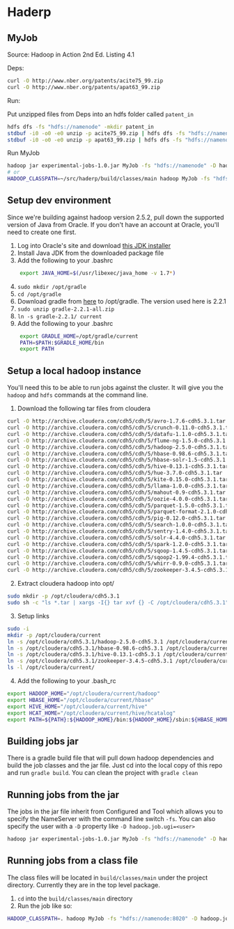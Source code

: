 # Haderp

## MyJob
Source: Hadoop in Action 2nd Ed. Listing 4.1

Deps:

```bash
curl -O http://www.nber.org/patents/acite75_99.zip
curl -O http://www.nber.org/patents/apat63_99.zip
```

Run:

Put unzipped files from Deps into an hdfs folder called `patent_in`
```bash
hdfs dfs -fs "hdfs://namenode" -mkdir patent_in
stdbuf -i0 -o0 -e0 unzip -p acite75_99.zip | hdfs dfs -fs "hdfs://namenode" -put - patent_in/acite75_99.txt
stdbuf -i0 -o0 -e0 unzip -p apat63_99.zip | hdfs dfs -fs "hdfs://namenode" -put - patent_in/apat63_99.txt
```

Run MyJob
```bash
hadoop jar experimental-jobs-1.0.jar MyJob -fs "hdfs://namenode" -D hadoop.job.ugi=peteyoung patent_in patent_out
# or
HADOOP_CLASSPATH=~/src/haderp/build/classes/main hadoop MyJob -fs "hdfs://namenode" -D hadoop.job.ugi=peteyoung patent_in patent_out
```

## Setup dev environment
Since we're building against hadoop version 2.5.2, pull down the supported version of Java from Oracle. If you don't have an account at Oracle, you'll need to create one first.

1. Log into Oracle's site and download [this JDK installer](http://www.oracle.com/technetwork/java/javase/downloads/java-archive-downloads-javase7-521261.html#jdk-7u72-oth-JPR)
2. Install Java JDK from the downloaded package file
3. Add the following to your .bashrc
```bash
    export JAVA_HOME=$(/usr/libexec/java_home -v 1.7*)
```
4. ```sudo mkdir /opt/gradle```
5. ```cd /opt/gradle```
6. Download gradle from [here](http://gradle.org/downloads) to /opt/gradle. The version used here is 2.2.1
7. ```sudo unzip gradle-2.2.1-all.zip```
8. ```ln -s gradle-2.2.1/ current```
9. Add the following to your .bashrc
```bash
    export GRADLE_HOME=/opt/gradle/current
    PATH=$PATH:$GRADLE_HOME/bin  
    export PATH  
```

## Setup a local hadoop instance
You'll need this to be able to run jobs against the cluster. It will give you the `hadoop` and `hdfs` commands at the command line.

1. Download the following tar files from cloudera
```bash
curl -O http://archive.cloudera.com/cdh5/cdh/5/avro-1.7.6-cdh5.3.1.tar
curl -O http://archive.cloudera.com/cdh5/cdh/5/crunch-0.11.0-cdh5.3.1.tar
curl -O http://archive.cloudera.com/cdh5/cdh/5/datafu-1.1.0-cdh5.3.1.tar
curl -O http://archive.cloudera.com/cdh5/cdh/5/flume-ng-1.5.0-cdh5.3.1.tar
curl -O http://archive.cloudera.com/cdh5/cdh/5/hadoop-2.5.0-cdh5.3.1.tar
curl -O http://archive.cloudera.com/cdh5/cdh/5/hbase-0.98.6-cdh5.3.1.tar
curl -O http://archive.cloudera.com/cdh5/cdh/5/hbase-solr-1.5-cdh5.3.1.tar
curl -O http://archive.cloudera.com/cdh5/cdh/5/hive-0.13.1-cdh5.3.1.tar
curl -O http://archive.cloudera.com/cdh5/cdh/5/hue-3.7.0-cdh5.3.1.tar
curl -O http://archive.cloudera.com/cdh5/cdh/5/kite-0.15.0-cdh5.3.1.tar
curl -O http://archive.cloudera.com/cdh5/cdh/5/llama-1.0.0-cdh5.3.1.tar
curl -O http://archive.cloudera.com/cdh5/cdh/5/mahout-0.9-cdh5.3.1.tar
curl -O http://archive.cloudera.com/cdh5/cdh/5/oozie-4.0.0-cdh5.3.1.tar
curl -O http://archive.cloudera.com/cdh5/cdh/5/parquet-1.5.0-cdh5.3.1.tar
curl -O http://archive.cloudera.com/cdh5/cdh/5/parquet-format-2.1.0-cdh5.3.1.tar
curl -O http://archive.cloudera.com/cdh5/cdh/5/pig-0.12.0-cdh5.3.1.tar
curl -O http://archive.cloudera.com/cdh5/cdh/5/search-1.0.0-cdh5.3.1.tar
curl -O http://archive.cloudera.com/cdh5/cdh/5/sentry-1.4.0-cdh5.3.1.tar
curl -O http://archive.cloudera.com/cdh5/cdh/5/solr-4.4.0-cdh5.3.1.tar
curl -O http://archive.cloudera.com/cdh5/cdh/5/spark-1.2.0-cdh5.3.1.tar
curl -O http://archive.cloudera.com/cdh5/cdh/5/sqoop-1.4.5-cdh5.3.1.tar
curl -O http://archive.cloudera.com/cdh5/cdh/5/sqoop2-1.99.4-cdh5.3.1.tar
curl -O http://archive.cloudera.com/cdh5/cdh/5/whirr-0.9.0-cdh5.3.1.tar
curl -O http://archive.cloudera.com/cdh5/cdh/5/zookeeper-3.4.5-cdh5.3.1.tar
```
2. Extract cloudera hadoop into opt/
```bash
sudo mkdir -p /opt/cloudera/cdh5.3.1
sudo sh -c "ls *.tar | xargs -I{} tar xvf {} -C /opt/cloudera/cdh5.3.1"
```
3. Setup links
```bash
sudo -i
mkdir -p /opt/cloudera/current
ln -s /opt/cloudera/cdh5.3.1/hadoop-2.5.0-cdh5.3.1 /opt/cloudera/current/hadoop
ln -s /opt/cloudera/cdh5.3.1/hbase-0.98.6-cdh5.3.1 /opt/cloudera/current/hbase
ln -s /opt/cloudera/cdh5.3.1/hive-0.13.1-cdh5.3.1 /opt/cloudera/current/hive
ln -s /opt/cloudera/cdh5.3.1/zookeeper-3.4.5-cdh5.3.1 /opt/cloudera/current/zookeeper
ls -l /opt/cloudera/current/
```
4. Add the following to your .bash_rc
```bash
export HADOOP_HOME="/opt/cloudera/current/hadoop"
export HBASE_HOME="/opt/cloudera/current/hbase"
export HIVE_HOME="/opt/cloudera/current/hive"
export HCAT_HOME="/opt/cloudera/current/hive/hcatalog"
export PATH=${PATH}:${HADOOP_HOME}/bin:${HADOOP_HOME}/sbin:${HBASE_HOME}/bin:${HIVE_HOME}/bin:${HCAT_HOME}/bin
```

## Building jobs jar
There is a gradle build file that will pull down hadoop dependencies and build the job classes and the jar file. Just cd into the local copy of this repo and run `gradle build`. You can clean the project with `gradle clean`

## Running jobs from the jar
The jobs in the jar file inherit from Configured and Tool which allows you to specify the NameServer with the command line switch `-fs`. You can also specify the user with a `-D` property like `-D hadoop.job.ugi=<user>`
```bash
hadoop jar experimental-jobs-1.0.jar MyJob -fs "hdfs://namenode" -D hadoop.job.ugi=peteyoung inputDir outputDir
```

## Running jobs from a class file
The class files will be located in `build/classes/main` under the project directory. Currently they are in the top level package.

1. `cd` into the `build/classes/main` directory
2. Run the job like so:
```bash
HADOOP_CLASSPATH=. hadoop MyJob -fs "hdfs://namenode:8020" -D hadoop.job.ugi=peteyoung inputDir outputDir
```


